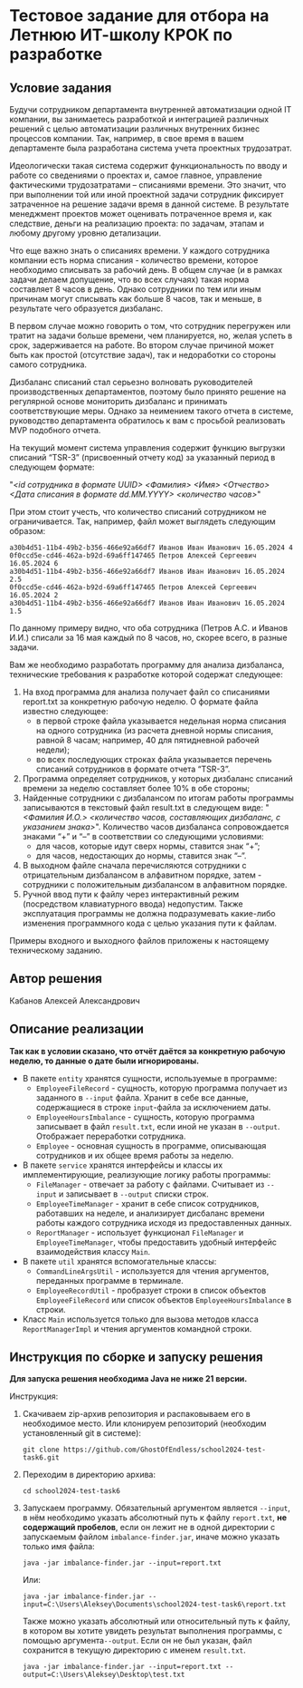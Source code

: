 # Тестовое задание для отбора на Летнюю ИТ-школу КРОК по разработке

## Условие задания
Будучи сотрудником департамента внутренней автоматизации одной IT компании, вы занимаетесь разработкой и интеграцией различных решений с целью автоматизации различных внутренних бизнес процессов компании. Так, например, в свое время в вашем департаменте была разработана система учета проектных трудозатрат.

Идеологически такая система содержит функциональность по вводу и работе со сведениями о проектах и, самое главное, управление фактическими трудозатратами – списаниями времени. Это значит, что при выполнении той или иной проектной задачи сотрудник фиксирует затраченное на решение задачи время в данной системе. В результате менеджмент проектов может оценивать потраченное время и, как следствие, деньги на реализацию проекта: по задачам, этапам и любому другому уровню детализации.

Что еще важно знать о списаниях времени. У каждого сотрудника компании есть норма списания - количество времени, которое необходимо списывать за рабочий день. В общем случае (и в рамках задачи делаем допущение, что во всех случаях) такая норма составляет 8 часов в день. Однако сотрудники по тем или иным причинам могут списывать как больше 8 часов, так и меньше, в результате чего образуется дизбаланс. 

В первом случае можно говорить о том, что сотрудник перегружен или тратит на задачи больше времени, чем планируется, но, желая успеть в срок, задерживается на работе. Во втором случае причиной может быть как простой (отсутствие задач), так и недоработки со стороны самого сотрудника. 

Дизбаланс списаний стал серьезно волновать руководителей производственных департаментов, поэтому было принято решение на регулярной основе мониторить дизбаланс и принимать соответствующие меры. Однако за неимением такого отчета в системе, руководство департамента обратилось к вам с просьбой реализовать MVP подобного отчета.

На текущий момент система управления содержит функцию выгрузки списаний “TSR-3” (присвоенный отчету код) за указанный период в следующем формате:

"_<id сотрудника в формате UUID> <Фамилия> <Имя> <Отчество> <Дата списания в формате dd.MM.YYYY> <количество часов>_"

При этом стоит учесть, что количество списаний сотрудником не ограничивается. Так, например, файл может выглядеть следующим образом:
```
a30b4d51-11b4-49b2-b356-466e92a66df7 Иванов Иван Иванович 16.05.2024 4
0f0ccd5e-cd46-462a-b92d-69a6ff147465 Петров Алексей Сергеевич 16.05.2024 6
a30b4d51-11b4-49b2-b356-466e92a66df7 Иванов Иван Иванович 16.05.2024 2.5
0f0ccd5e-cd46-462a-b92d-69a6ff147465 Петров Алексей Сергеевич 16.05.2024 2
a30b4d51-11b4-49b2-b356-466e92a66df7 Иванов Иван Иванович 16.05.2024 1.5
```

По данному примеру видно, что оба сотрудника (Петров А.С. и Иванов И.И.) списали за 16 мая каждый по 8 часов, но, скорее всего, в разные задачи.

Вам же необходимо разработать программу для анализа дизбаланса, технические требования к разработке которой содержат следующее:
1. На вход программа для анализа получает файл со списаниями report.txt за конкретную рабочую неделю. О формате файла известно следующее:
    - в первой строке файла указывается недельная норма списания на одного сотрудника (из расчета дневной нормы списания, равной 8 часам; например, 40 для пятидневной рабочей недели);
    - во всех последующих строках файла указывается перечень списаний сотрудников в формате отчета “TSR-3”. 
2. Программа определяет сотрудников, у которых дизбаланс списаний времени за неделю составляет более 10% в обе стороны;
3. Найденные сотрудники с дизбалансом по итогам работы программы записываются в текстовый файл result.txt в следующем виде:
  "_<Фамилия И.О.> <количество часов, составляющих дизбаланс, с указанием знака>_".
  Количество часов дизбаланса сопровождается знаками “+” и “–” в соответствии со следующими условиями:
    - для часов, которые идут сверх нормы, ставится знак “+”;
    - для часов, недостающих до нормы, ставится знак “–”.
4. В выходном файле сначала перечисляются сотрудники с отрицательным дизбалансом в алфавитном порядке, затем - сотрудники с положительным дизбалансом в алфавитном порядке.
5. Ручной ввод пути к файлу через интерактивный режим (посредством клавиатурного ввода) недопустим. Также эксплуатация программы не должна подразумевать какие-либо изменения программного кода с целью указания пути к файлам.

Примеры входного и выходного файлов приложены к настоящему техническому заданию.

## Автор решения
Кабанов Алексей Александрович
## Описание реализации
**Так как в условии сказано, что отчёт даётся за конкретную рабочую неделю, то данные о дате были игнорированы.**
- В пакете `entity` хранятся сущности, используемые в программе:
  * `EmployeeFileRecord` - сущность, которую программа получает из заданного в `--input` файла. Хранит в себе все 
  данные, содержащиеся в строке `input`-файла за исключением даты.
  * `EmployeeHoursImbalance` - сущность, которую программа записывает в файл `result.txt`, 
      если иной не указан в `--output`. Отображает переработки сотрудника.
  * `Employee` - основная сущность в программе, описывающая сотрудников и их общее время работы за неделю.
- В пакете `service` хранятся интерфейсы и классы их имплементирующие, реализующие логику работы программы:
  * `FileManager` - отвечает за работу с файлами. Считывает из `--input` и записывает в `--output` списки строк.
  * `EmployeeTimeManager` - хранит в себе список сотрудников, работавших на неделе, и анализирует дисбаланс времени работы 
  каждого сотрудника исходя из предоставленных данных.
  * `ReportManager` - использует функционал `FileManager` и `EmployeeTimeManager`, чтобы предоставить удобный интерфейс
  взаимодействия классу `Main`.
- В пакете `util` хранятся вспомогательные классы:
  * `CommandLineArgsUtil` - используется для чтения аргументов, переданных программе в терминале.
  * `EmployeeRecordUtil` - пробразует строки в список объектов `EmployeeFileRecord` или список объектов 
  `EmployeeHoursImbalance` в строки.
- Класс `Main` используется только для вызова методов класса `ReportManagerImpl` и чтения аргументов командной строки.


## Инструкция по сборке и запуску решения
**Для запуска решения необходима Java не ниже 21 версии.**

Инструкция:
1. Скачиваем zip-архив репозитория и распаковываем его в необходимое место. Или клонируем репозиторий 
(необходим установленный git в системе):
    ```
    git clone https://github.com/GhostOfEndless/school2024-test-task6.git
    ```
2. Переходим в директорию архива:
    ```
    cd school2024-test-task6
    ```
3. Запускаем программу. Обязательный аргументом является `--input`, в нём необходимо указать абсолютный путь 
к файлу `report.txt`, **не содержащий пробелов**, если он лежит не в одной директории с запускаемым файлом `imbalance-finder.jar`, 
иначе можно указать только имя файла:
    ```
   java -jar imbalance-finder.jar --input=report.txt
   ```
   Или:
    ```
   java -jar imbalance-finder.jar --input=C:\Users\Aleksey\Documents\school2024-test-task6\report.txt
   ```
   Также можно указать абсолютный или относительный путь к файлу, в котором вы хотите увидеть результат выполнения 
программы, с помощью аргумента`--output`. Если он не был указан, файл сохранится в текущую директорию с именем 
`result.txt`.
    ```
   java -jar imbalance-finder.jar --input=report.txt --output=C:\Users\Aleksey\Desktop\test.txt
   ```
